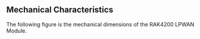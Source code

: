 ## Mechanical Characteristics

The following figure is the mechanical dimensions of the RAK4200 LPWAN Module.

<rk-img
  src="/assets/images/datasheet/rak4200/mechanical-dimensions.jpg"
  width="50%"
  figure-number="8"
  caption="Mechanical Dimensions"
/>